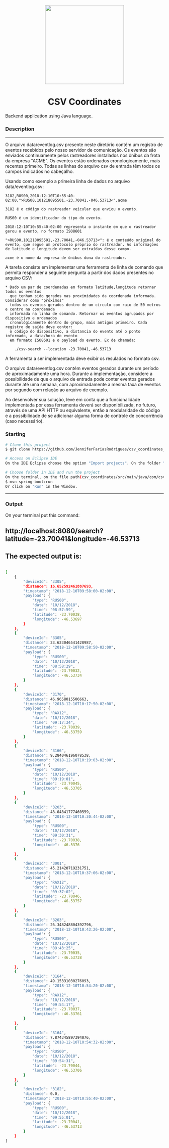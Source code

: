 <p align="center">
 <img src="https://qph.cf2.quoracdn.net/main-qimg-62be9fb6e1d7166e9cbeeed913096752" height="250" width="250">  </p>
 <h1 align="center">CSV Coordinates</h1>
<p align="center">
</p>
Backend application using Java language.

### Description 
---
O arquivo data/eventlog.csv presente neste diretório contém um registro de eventos recebidos
pelo nosso servidor de comunicação. Os eventos são enviados continuamente pelos rastreadores
instalados nos ônibus da frota da empresa "ACME". Os eventos estão ordenados cronologicamente,
mais recentes primeiro. Todas as linhas do arquivo csv de entrada têm todos os campos indicados
no cabeçalho.

Usando como exemplo a primeira linha de dados no arquivo data/eventlog.csv:

	3182,RUS00,2018-12-10T10:55:40-02:00,">RUS00,101218095501,-23.70041,-046.53713<",acme

	3182 é o código do rastreador veicular que enviou o evento.

	RUS00 é um identificador do tipo do evento.

	2018-12-10T10:55:40-02:00 representa o instante em que o rastreador gerou o evento, no formato ISO8601

	">RUS00,101218095501,-23.70041,-046.53713<": é o conteúdo original do evento, que segue um protocolo próprio do rastreador. As informações de latitude e longitude devem ser extraídas desse campo.

	acme é o nome da empresa de ônibus dona do rastreador.

A tarefa consiste em implementar uma ferramenta de linha de comando que permita responder a seguinte pergunta
a partir dos dados presentes no arquivo CSV:

	* Dado um par de coordenadas em formato latitude,longitude retornar todos os eventos
	  que tenham sido gerados nas proximidades da coordenada informada. Considerar como "próximos"
	  todos os eventos gerados dentro de um círculo com raio de 50 metros e centro na coordenada
	  informada na linha de comando. Retornar os eventos agrupados por dispositivo e ordenados
	  cronológicamente dentro do grupo, mais antigos primeiro. Cada registro de saída deve conter:
	  o código do dispositivo, a distancia do evento até o ponto informado, a data/hora do evento
	  em formato ISO8601 e o payload do evento. Ex de chamada:

		./csv-search --location -23.70041,-46.53713
		
A ferramenta a ser implementada deve exibir os resulados no formato csv. 

O arquivo data/eventlog.csv contém eventos gerados durante um período de aproximadamente uma hora.
Durante a implementação, considere a possibilidade de que o arquivo de entrada pode conter eventos
gerados durante até uma semana, com aproximadamente a mesma taxa de eventos por segundo com relação
ao arquivo de exemplo.

Ao desenvolver sua solução, leve em conta que a funcionalidade implementada por essa
ferramenta deverá ser disponibilizada, no futuro, através de uma API HTTP ou equivalente, então a 
modularidade do código e a possibilidade de se adicionar alguma forma de controle de concorrência
(caso necessário).
### Starting
```bash
# Clone this project
$ git clone https://github.com/JenniferFariasRodrigues/csv_coordinates_Java.git

# Access on Eclipse IDE
On the IDE Eclipse choose the option "Import projects". On the folder "General" choose "Existing Projects into workspace" and choose  csv_coordinates_Java folder.

# Choose folder in IDE and run the project
On the terminal, on the file path(csv_coordinates/src/main/java/com/csv_coordinates/csv_coordinates), run the code:
$ mvn spring-boot:run
Or click on "Run" in the Window.


```

---
### Output
On your terminal put this command:

http://localhost:8080/search?latitude=-23.70041&longitude=-46.53713
---
The expected output is:
---
```bash

[
    {
        "deviceId": "3305",
        "distance": 16.652592461887693,
        "timestamp": "2018-12-10T09:58:00-02:00",
        "payload": {
            "type": "RUS00",
            "date": "10/12/2018",
            "time": "08:57:59",
            "latitude": -23.70038,
            "longitude": -46.53697
        }
    },
    {
        "deviceId": "3305",
        "distance": 23.623046541428987,
        "timestamp": "2018-12-10T09:58:50-02:00",
        "payload": {
            "type": "RUS00",
            "date": "10/12/2018",
            "time": "08:58:29",
            "latitude": -23.70032,
            "longitude": -46.53734
        }
    },
    {
        "deviceId": "3170",
        "distance": 46.9658015506663,
        "timestamp": "2018-12-10T10:17:50-02:00",
        "payload": {
            "type": "RAX12",
            "date": "10/12/2018",
            "time": "09:17:34",
            "latitude": -23.70039,
            "longitude": -46.53759
        }
    },
    {
        "deviceId": "3166",
        "distance": 9.284046196078538,
        "timestamp": "2018-12-10T10:19:03-02:00",
        "payload": {
            "type": "RUS00",
            "date": "10/12/2018",
            "time": "09:19:01",
            "latitude": -23.70045,
            "longitude": -46.53705
        }
    },
    {
        "deviceId": "3203",
        "distance": 48.04841777460559,
        "timestamp": "2018-12-10T10:30:44-02:00",
        "payload": {
            "type": "RUS00",
            "date": "10/12/2018",
            "time": "09:30:31",
            "latitude": -23.70038,
            "longitude": -46.5376
        }
    },
    {
        "deviceId": "3001",
        "distance": 45.21420719231751,
        "timestamp": "2018-12-10T10:37:06-02:00",
        "payload": {
            "type": "RAX12",
            "date": "10/12/2018",
            "time": "09:37:02",
            "latitude": -23.70046,
            "longitude": -46.53757
        }
    },
    {
        "deviceId": "3203",
        "distance": 26.348248804392796,
        "timestamp": "2018-12-10T10:43:26-02:00",
        "payload": {
            "type": "RUS00",
            "date": "10/12/2018",
            "time": "09:43:25",
            "latitude": -23.70035,
            "longitude": -46.53738
        }
    },
    {
        "deviceId": "3164",
        "distance": 49.15331030276093,
        "timestamp": "2018-12-10T10:54:20-02:00",
        "payload": {
            "type": "RAX12",
            "date": "10/12/2018",
            "time": "09:54:17",
            "latitude": -23.70037,
            "longitude": -46.53761
        }
    },
    {
        "deviceId": "3164",
        "distance": 7.874345897394076,
        "timestamp": "2018-12-10T10:54:32-02:00",
        "payload": {
            "type": "RUS00",
            "date": "10/12/2018",
            "time": "09:54:31",
            "latitude": -23.70044,
            "longitude": -46.53706
        }
    },
    {
        "deviceId": "3182",
        "distance": 0.0,
        "timestamp": "2018-12-10T10:55:40-02:00",
        "payload": {
            "type": "RUS00",
            "date": "10/12/2018",
            "time": "09:55:01",
            "latitude": -23.70041,
            "longitude": -46.53713
        }
    }
]




```
